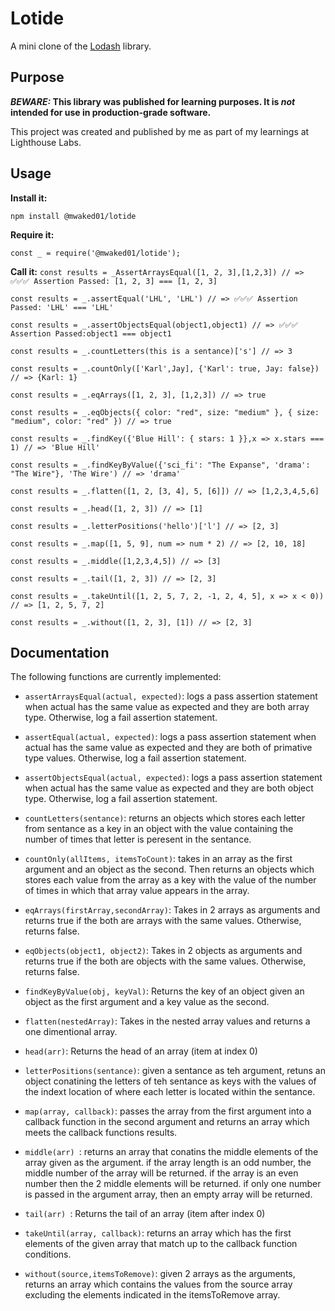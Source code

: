 # Lotide

A mini clone of the [Lodash](https://lodash.com) library.

## Purpose

**_BEWARE:_ This library was published for learning purposes. It is _not_ intended for use in production-grade software.**

This project was created and published by me as part of my learnings at Lighthouse Labs. 

## Usage

**Install it:**

`npm install @mwaked01/lotide`

**Require it:**

`const _ = require('@mwaked01/lotide');`

**Call it:**
`const results = _AssertArraysEqual([1, 2, 3],[1,2,3]) // => ✅✅✅ Assertion Passed: [1, 2, 3] === [1, 2, 3]`

`const results = _.assertEqual('LHL', 'LHL') // => ✅✅✅ Assertion Passed: 'LHL' === 'LHL'`

`const results = _.assertObjectsEqual(object1,object1) // => ✅✅✅ Assertion Passed:object1 === object1`

`const results = _.countLetters(this is a sentance)['s'] // => 3`

`const results = _.countOnly(['Karl',Jay], {'Karl': true, Jay: false}) // => {Karl: 1}`

`const results = _.eqArrays([1, 2, 3], [1,2,3]) // => true`

`const results = _.eqObjects({ color: "red", size: "medium" }, { size: "medium", color: "red" }) // => true`

`const results = _.findKey({'Blue Hill': { stars: 1 }},x => x.stars === 1) // => 'Blue Hill'`

`const results = _.findKeyByValue({'sci_fi': "The Expanse", 'drama': "The Wire"}, 'The Wire') // => 'drama'`

`const results = _.flatten([1, 2, [3, 4], 5, [6]]) // => [1,2,3,4,5,6]`

`const results = _.head([1, 2, 3]) // => [1]`

`const results = _.letterPositions('hello')['l'] // => [2, 3]`

`const results = _.map([1, 5, 9], num => num * 2) // => [2, 10, 18]`

`const results = _.middle([1,2,3,4,5]) // => [3]`

`const results = _.tail([1, 2, 3]) // => [2, 3]`

`const results = _.takeUntil([1, 2, 5, 7, 2, -1, 2, 4, 5], x => x < 0)) // => [1, 2, 5, 7, 2]`

`const results = _.without([1, 2, 3], [1]) // => [2, 3]`

## Documentation

The following functions are currently implemented:

* `assertArraysEqual(actual, expected)`: logs a pass assertion statement when actual has the same value as expected and they are both array type. Otherwise, log a fail assertion statement.

* `assertEqual(actual, expected)`: logs a pass assertion statement when actual has the same value as expected and they are both of primative type values. Otherwise, log a fail assertion statement.

* `assertObjectsEqual(actual, expected)`: logs a pass assertion statement when actual has the same value as expected and they are both object type. Otherwise, log a fail assertion statement.

* `countLetters(sentance)`: returns an objects which stores each letter from sentance as a key in an object with the value containing the number of times that letter is peresent in the sentance.

* `countOnly(allItems, itemsToCount)`: takes in an array as the first argument and an object as the second. Then returns an objects which stores each value from the array as a key with the value of the number of times in which that array value appears in the array.

* `eqArrays(firstArray,secondArray)`: Takes in 2 arrays as arguments and returns true if the both are arrays with the same values. Otherwise, returns false.

* `eqObjects(object1, object2)`: Takes in 2 objects as arguments and returns true if the both are objects with the same values. Otherwise, returns false.

* `findKeyByValue(obj, keyVal)`: Returns the key of an object given an object as the first argument and a key value as the second.

* `flatten(nestedArray)`: Takes in the nested array values and returns a one dimentional array.

* `head(arr)`: Returns the head of an array (item at index 0)

* `letterPositions(sentance)`: given a sentance as teh argument, retuns an object conatining the letters of teh sentance as keys with the values of the indext location of where each letter is located within the sentance.

* `map(array, callback)`: passes the array from the first argument into a callback function in the second argument and returns an array which meets the callback functions results.

* `middle(arr) `: returns an array that conatins the middle elements of the array given as the argument. if the array length is an odd number, the middle number of the array will be returned. if the array is an even number then the 2 middle elements will be returned. if only one number is passed in the argument array, then an empty array will be returned. 

* `tail(arr) `: Returns the tail of an array (item after index 0)

* `takeUntil(array, callback)`: returns an array which has the first elements of the given array that match up to the callback function conditions.

* `without(source,itemsToRemove)`: given 2 arrays as the arguments, returns an array which contains the values from the source array excluding the elements indicated in the itemsToRemove array.
